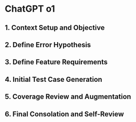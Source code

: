 # ChatGPT o1

## 1. Context Setup and Objective

## 2. Define Error Hypothesis

## 3. Define Feature Requirements

## 4. Initial Test Case Generation

## 5. Coverage Review and Augmentation

## 6. Final Consolation and Self-Review
